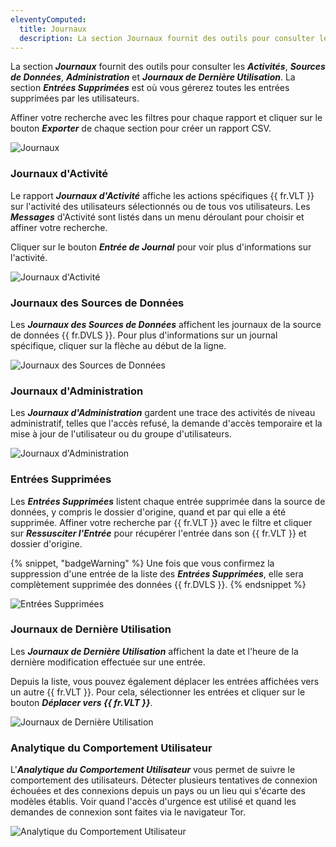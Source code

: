 ```yaml
---
eleventyComputed:
  title: Journaux
  description: La section Journaux fournit des outils pour consulter les Journaux d'Activité, de Sources de Données, d'Administration et de Dernière Utilisation. La section Entrées Supprimées est où vous gérerez toutes les entrées supprimées par les utilisateurs.
---
```

La section ***Journaux*** fournit des outils pour consulter les ***Activités***, ***Sources de Données***, ***Administration*** et ***Journaux de Dernière Utilisation***. La section ***Entrées Supprimées*** est où vous gérerez toutes les entrées supprimées par les utilisateurs.

Affiner votre recherche avec les filtres pour chaque rapport et cliquer sur le bouton ***Exporter*** de chaque section pour créer un rapport CSV.

![Journaux](https://cdnweb.devolutions.net/docs/docs_en_server_ServerOp6083.png)
### Journaux d'Activité
Le rapport ***Journaux d'Activité*** affiche les actions spécifiques {{ fr.VLT }} sur l'activité des utilisateurs sélectionnés ou de tous vos utilisateurs. Les ***Messages*** d'Activité sont listés dans un menu déroulant pour choisir et affiner votre recherche.

Cliquer sur le bouton ***Entrée de Journal*** pour voir plus d'informations sur l'activité.

![Journaux d'Activité](https://cdnweb.devolutions.net/docs/docs_en_server_ServerOp6086.png)
### Journaux des Sources de Données
Les ***Journaux des Sources de Données*** affichent les journaux de la source de données {{ fr.DVLS }}. Pour plus d'informations sur un journal spécifique, cliquer sur la flèche au début de la ligne.

![Journaux des Sources de Données](https://cdnweb.devolutions.net/docs/docs_en_server_ServerOp4067.png)
### Journaux d'Administration
Les ***Journaux d'Administration*** gardent une trace des activités de niveau administratif, telles que l'accès refusé, la demande d'accès temporaire et la mise à jour de l'utilisateur ou du groupe d'utilisateurs.

![Journaux d'Administration](https://cdnweb.devolutions.net/docs/docs_en_server_ServerOp4068.png)
### Entrées Supprimées
Les ***Entrées Supprimées*** listent chaque entrée supprimée dans la source de données, y compris le dossier d'origine, quand et par qui elle a été supprimée. Affiner votre recherche par {{ fr.VLT }} avec le filtre et cliquer sur ***Ressusciter l'Entrée*** pour récupérer l'entrée dans son {{ fr.VLT }} et dossier d'origine.

{% snippet, "badgeWarning" %}
Une fois que vous confirmez la suppression d'une entrée de la liste des ***Entrées Supprimées***, elle sera complètement supprimée des données {{ fr.DVLS }}.
{% endsnippet %}

![Entrées Supprimées](https://cdnweb.devolutions.net/docs/docs_en_server_ServerOp4070.png)
### Journaux de Dernière Utilisation
Les ***Journaux de Dernière Utilisation*** affichent la date et l'heure de la dernière modification effectuée sur une entrée.

Depuis la liste, vous pouvez également déplacer les entrées affichées vers un autre {{ fr.VLT }}. Pour cela, sélectionner les entrées et cliquer sur le bouton ***Déplacer vers {{ fr.VLT }}***.

![Journaux de Dernière Utilisation](https://cdnweb.devolutions.net/docs/docs_en_server_ServerOp4069.png)

### Analytique du Comportement Utilisateur

L'***Analytique du Comportement Utilisateur*** vous permet de suivre le comportement des utilisateurs. Détecter plusieurs tentatives de connexion échouées et des connexions depuis un pays ou un lieu qui s'écarte des modèles établis. Voir quand l'accès d'urgence est utilisé et quand les demandes de connexion sont faites via le navigateur Tor.

![Analytique du Comportement Utilisateur](https://cdnweb.devolutions.net/docs/docs_en_server_ServerOp6085.png)